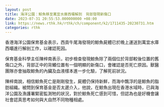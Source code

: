 ```yaml
---
layout: post
title: 海洋公園：鯨魚移至萬宜水庫西壩解剖　背部發現新傷口
date: 2023-07-31 20:55:53.000000000 +08:00
link: https://news.rthk.hk/rthk/ch/component/k2/1711435-20230731.htm
categories: rthk
---
```


香港海洋公園保育基金表示，西貢牛尾海發現的鯨魚屍體已於晚上運送到萬宜水庫西壩進行解剖工作，以確認死因。

保育基金科學主任陳梓南表示，初步檢查發現鯨魚除了兩個位於背部較後位置的舊傷口之外，背部正中的背鰭位置有一個明顯的新傷口，會確認是否死亡原因。獸醫團隊亦會抽取鯨魚的內臟及血液樣本進一步化驗，了解死前狀況。

陳梓南說，相信鯨魚死亡是剛剛發生，屍體仍保持新鮮，而海中飄浮的是鯨魚的脂肪組織。被問到保育基金是否太遲介入，他說，在鯨魚出現在香港水域時，已與海洋公園及漁護署緊密監測牠的狀況，對於鯨魚死亡感到可惜，但認為也是好機會讓社會認真思考如何與大自然不同物種相處。
